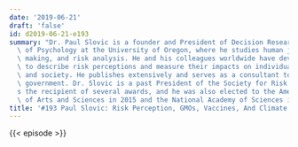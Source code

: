 ```yaml
---
date: '2019-06-21'
draft: 'false'
id: d2019-06-21-e193
summary: "Dr. Paul Slovic is a founder and President of Decision Research and Professor\
  \ of Psychology at the University of Oregon, where he studies human judgment, decision\
  \ making, and risk analysis. He and his colleagues worldwide have developed methods\
  \ to describe risk perceptions and measure their impacts on individuals, industry,\
  \ and society. He publishes extensively and serves as a consultant to industry and\
  \ government. Dr. Slovic is a past President of the Society for Risk Analysis. He\u2019\
  s the recipient of several awards, and he was also elected to the American Academy\
  \ of Arts and Sciences in 2015 and the National Academy of Sciences in 2016."
title: '#193 Paul Slovic: Risk Perception, GMOs, Vaccines, And Climate Change'
---
```

{{< episode >}}
